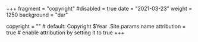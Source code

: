 +++
fragment = "copyright"
#disabled = true
date = "2021-03-23"
weight = 1250
background = "dar"

copyright = "" # default: Copyright $Year .Site.params.name
attribution = true # enable attribution by setting it to true
+++
